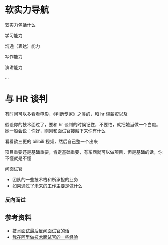 # 软实力导航

软实力包括什么

学习能力

沟通（表达）能力

写作能力

演讲能力

...

# 与 HR 谈判

有时间可以多看看电影，《判断专家》之类的，和 hr 谈薪资以及

假设你的技术面过了，要和 hr 谈判的时候记住，不要怕，就把她当做一个白痴。她一般会说：你好，刚刚和面试官接触下来你有什么

看看欲三更的 bilibili 视频，然后自己整一个出来

项目重要还是基础重要，肯定基础重要，有东西就可以做项目，但是基础的话，你不懂就是不懂

问面试官

-   团队的一些技术栈和所承担的业务
-   如果通过了未来的工作主要是做什么

### 反向面试

## 参考资料

-   [技术面试最后反问面试官的话](https://github.com/yifeikong/reverse-interview-zh)
-   [我在阿里做技术面试官的一些经验](https://github.com/lihongxun945/myblog/issues/40)
